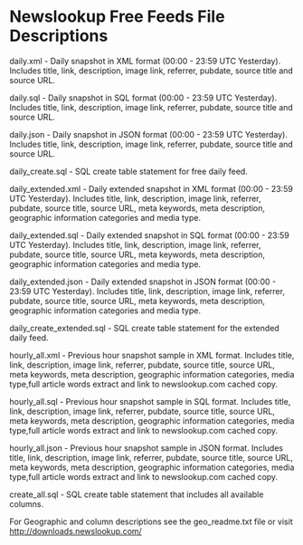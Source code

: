 Newslookup Free Feeds File Descriptions
=========================================
daily.xml  -	Daily snapshot in XML format (00:00 - 23:59 UTC Yesterday).
Includes title, link, description, image link, referrer, pubdate, source title and source URL.

daily.sql -	Daily snapshot in SQL format (00:00 - 23:59 UTC Yesterday).
Includes title, link, description, image link, referrer, pubdate, source title and source URL.

daily.json -	Daily snapshot in JSON format (00:00 - 23:59 UTC Yesterday).
Includes title, link, description, image link, referrer, pubdate, source title and source URL.

daily_create.sql - SQL create table statement for free daily feed.

daily_extended.xml - Daily extended snapshot in XML format (00:00 - 23:59 UTC Yesterday).
Includes title, link, description, image link, referrer, pubdate, source title,
source URL, meta keywords, meta description, geographic information categories and media type.

daily_extended.sql -	Daily extended snapshot in SQL format (00:00 - 23:59 UTC Yesterday).
Includes title, link, description, image link, referrer, pubdate, source title,
source URL, meta keywords, meta description, geographic information categories and media type.

daily_extended.json -	Daily extended snapshot in JSON format (00:00 - 23:59 UTC Yesterday).
Includes title, link, description, image link, referrer, pubdate, source title,
source URL, meta keywords, meta description, geographic information categories and media type.

daily_create_extended.sql -	SQL create table statement for the extended daily feed.

hourly_all.xml -	Previous hour snapshot sample in XML format.
Includes title, link, description, image link, referrer, pubdate, source title,
source URL, meta keywords, meta description, geographic information categories, media type,full article words extract and link to newslookup.com cached copy.

hourly_all.sql - Previous hour snapshot sample in SQL format.
Includes title, link, description, image link, referrer, pubdate, source title,
source URL, meta keywords, meta description, geographic information categories, media type,full article words extract and link to newslookup.com cached copy.

hourly_all.json -	Previous hour snapshot sample in JSON format.
Includes title, link, description, image link, referrer, pubdate, source title,
source URL, meta keywords, meta description, geographic information categories, media type,full article words extract and link to newslookup.com cached copy.

create_all.sql -	SQL create table statement that includes all available columns. 

For Geographic and column descriptions see the geo_readme.txt file or visit http://downloads.newslookup.com/
